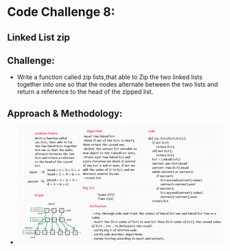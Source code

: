 # Code Challenge 8:

## Linked List zip

## Challenge:

* Write a function called zip lists,that able to Zip the two linked lists together into one so that the nodes alternate between the two lists and return a reference to the head of the zipped list.

## Approach & Methodology:
* ![Linked List zip](../../images/code-challange-8.png)
